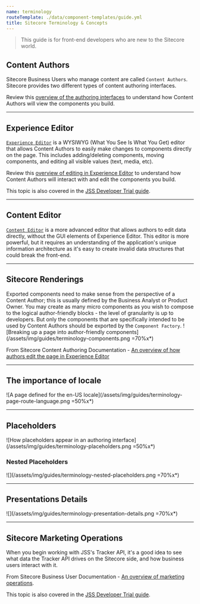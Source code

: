 ```yaml
---
name: terminology
routeTemplate: ./data/component-templates/guide.yml
title: Sitecore Terminology & Concepts
---
```


> This guide is for front-end developers who are new to the Sitecore world.

## Content Authors
Sitecore Business Users who manage content are called `Content Authors`. Sitecore provides two different types of content authoring interfaces.

Review this [overview of the authoring interfaces](https://doc.sitecore.com/users/100/sitecore-experience-platform/en/the-editing-tools.html) to understand how Content Authors will view the components you build.

---

## Experience Editor
[`Experience Editor`](https://doc.sitecore.com/users/100/sitecore-experience-platform/en/the-experience-editor.html) is a WYSIWYG (What You See Is What You Get) editor that allows Content Authors to easily make changes to components directly on the page. This includes adding/deleting components, moving components, and editing all visible values (text, media, etc).

Review this [overview of editing in Experience Editor](https://doc.sitecore.com/users/100/sitecore-experience-platform/en/edit-a-field-in-the-experience-editor.html) to understand how Content Authors will interact with and edit the components you build.

This topic is also covered in the [JSS Developer Trial guide](/connected-demo/explore-sitecore/experience-editor).

---

## Content Editor
[`Content Editor`](https://doc.sitecore.com/users/100/sitecore-experience-platform/en/the-content-editor.html) is a more advanced editor that allows authors to edit data directly, without the GUI elements of Experience Editor. This editor is more powerful, but it requires an understanding of the application's unique information architecture as it's easy to create invalid data structures that could break the front-end.

---

## Sitecore Renderings
Exported components need to make sense from the perspective of a Content Author; this is usually defined by the Business Analyst or Product Owner. You may create as many micro components as you wish to compose to the logical author-friendly blocks - the level of granularity is up to developers. But only the components that are specifically intended to be used by Content Authors should be exported by the `Component Factory`.
![Breaking up a page into author-friendly components](/assets/img/guides/terminology-components.png =70%x*)

From Sitecore Content Authoring Documentation - [An overview of how authors edit the page in Experience Editor](https://doc.sitecore.com/users/100/sitecore-experience-platform/en/edit-a-field-in-the-experience-editor.html)

---

## The importance of locale
![A page defined for the en-US locale](/assets/img/guides/terminology-page-route-language.png =50%x*)

---

## Placeholders
![How placeholders appear in an authoring interface](/assets/img/guides/terminology-placeholders.png =50%x*)

### Nested Placeholders
![](/assets/img/guides/terminology-nested-placeholders.png =70%x*)

---

## Presentations Details
![](/assets/img/guides/terminology-presentation-details.png =70%x*)

---

## Sitecore Marketing Operations
When you begin working with JSS's Tracker API, it's a good idea to see what data the Tracker API drives on the Sitecore side, and how business users interact with it.

From Sitecore Business User Documentation - [An overview of marketing operations](https://doc.sitecore.com/users/100/sitecore-experience-platform/en/marketing-operations.html).

This topic is also covered in the [JSS Developer Trial guide](/connected-demo/explore-sitecore/launch-xprofile).